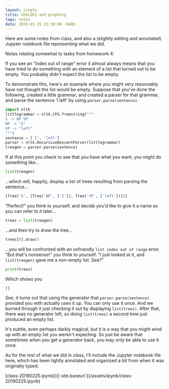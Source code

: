 ```yaml
---
layout: single
title: CHILDES and graphing
tags: notes
date: 2019-02-25 22:30:00 -0400
---
```


Here are some notes from class, and also a (slightly editing and annotated)
Jupyter notebook file representing what we did.

Notes relating somewhat to tasks from homework 4:

If you see an "index out of range" error it almost always means that
you have tried to do something with an element of a list that turned out
to be empty.  You probably didn't expect the list to be empty.

To demonstrate this, here's an example where you might very reasonably
have not thought the list would be empty.
Suppose that you've done the following, created a little grammar,
and created a parser for that grammar, and parse the sentence
'I left' by using `parser.parse(sentence)`.  

```python
import nltk
littlegrammar = nltk.CFG.fromstring("""
S -> NP VP
NP -> "I"
VP -> "left"
""")
sentence = ['I', 'left']
parser = nltk.RecursiveDescentParser(littlegrammar)
treegen = parser.parse(sentence)
```

If at this point you check to see that you have what you want, you might
do something like...

```python
list(treegen)
```

...which will, happily, display a list of trees resulting
from parsing the sentence...

```python
[Tree('S', [Tree('NP', ['I']), Tree('VP', ['left'])])]
```

"Perfect!" you think to yourself, and decide you'd like to give it a name
so you can refer to it later...

```python
trees = list(treegen)
```

...and then try to draw the tree...

```python
trees[0].draw()
```

...you will be confronted with an unfriendly `list index out of range` error.
"But that's nonsense!" you think to yourself.  "I just looked at it, and 
`list(treegen)` gave me a non-empty list.  See?"

```python
print(trees)
```

Which shows you

```python
[]
```

See, it turns out that using the generator that `parser.parse(sentence)`
provided you with actually uses it up.  You can only use it once.
And we burned through it just checking it out by displaying
`list(trees)`.  After that, there was no generator left, so doing
`list(trees)` a second time just produced an empty list.

It's subtle, even perhaps darkly magical, but it is a way that you might
wind up with an empty list you weren't expecting.  So just be aware that
sometimes when you get a generator back, you may only be able to use it
once. 

As for the rest of what we did in class, I'll include the Jupyter notebook
file here, which has been lightly annotated and organized a bit from when
it was originally typed.

[class-20190225.ipynb]({{ site.baseurl }}/assets/ipynb/class-20190225.ipynb)


